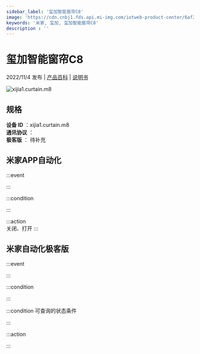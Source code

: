 ```yaml
---
sidebar_label: '玺加智能窗帘C8'
image: 'https://cdn.cnbj1.fds.api.mi-img.com/iotweb-product-center/6af23721fb764b739c28887bc8106e99_1662017255110.png?GalaxyAccessKeyId=AKVGLQWBOVIRQ3XLEW&Expires=9223372036854775807&Signature=XLbW/UKKDRPSvyynrDIPJTyahRU='
keywords: '米家, 玺加, 玺加智能窗帘C8'
description : ''
---
```

# 玺加智能窗帘C8

2022/11/4 发布 | [产品百科](https://home.mi.com/webapp/content/baike/product/index.html?model=xijia1.curtain.m8/) | [说明书](https://home.mi.com/views/introduction.html?model=xijia1.curtain.m8&region=cn)

![xijia1.curtain.m8](https://cdn.cnbj1.fds.api.mi-img.com/iotweb-product-center/6af23721fb764b739c28887bc8106e99_1662017255110.png?GalaxyAccessKeyId=AKVGLQWBOVIRQ3XLEW&Expires=9223372036854775807&Signature=XLbW/UKKDRPSvyynrDIPJTyahRU=)

## 规格  
> 
**设备 ID** ：xijia1.curtain.m8  
**通讯协议** ：  
**极客版**  ： 待补充 


## 米家APP自动化  

:::event  

:::

:::condition  

:::

:::action   
关闭、打开
:::

## 米家自动化极客版  

:::event  

:::

:::condition  

:::

:::condition 可查询的状态条件  

:::

:::action  

:::

        
